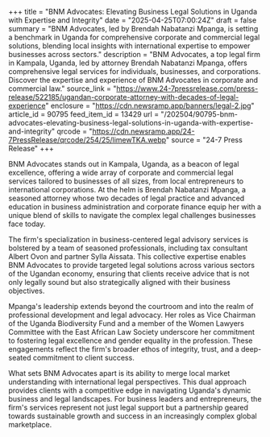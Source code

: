 +++
title = "BNM Advocates: Elevating Business Legal Solutions in Uganda with Expertise and Integrity"
date = "2025-04-25T07:00:24Z"
draft = false
summary = "BNM Advocates, led by Brendah Nabatanzi Mpanga, is setting a benchmark in Uganda for comprehensive corporate and commercial legal solutions, blending local insights with international expertise to empower businesses across sectors."
description = "BNM Advocates, a top legal firm in Kampala, Uganda, led by attorney Brendah Nabatanzi Mpanga, offers comprehensive legal services for individuals, businesses, and corporations. Discover the expertise and experience of BNM Advocates in corporate and commercial law."
source_link = "https://www.24-7pressrelease.com/press-release/522185/ugandan-corporate-attorney-with-decades-of-legal-experience"
enclosure = "https://cdn.newsramp.app/banners/legal-2.jpg"
article_id = 90795
feed_item_id = 13429
url = "/202504/90795-bnm-advocates-elevating-business-legal-solutions-in-uganda-with-expertise-and-integrity"
qrcode = "https://cdn.newsramp.app/24-7PressRelease/qrcode/254/25/limewTKA.webp"
source = "24-7 Press Release"
+++

<p>BNM Advocates stands out in Kampala, Uganda, as a beacon of legal excellence, offering a wide array of corporate and commercial legal services tailored to businesses of all sizes, from local entrepreneurs to international corporations. At the helm is Brendah Nabatanzi Mpanga, a seasoned attorney whose two decades of legal practice and advanced education in business administration and corporate finance equip her with a unique blend of skills to navigate the complex legal challenges businesses face today.</p><p>The firm's specialization in business-centered legal advisory services is bolstered by a team of seasoned professionals, including tax consultant Albert Ovon and partner Sylla Aissata. This collective expertise enables BNM Advocates to provide targeted legal solutions across various sectors of the Ugandan economy, ensuring that clients receive advice that is not only legally sound but also strategically aligned with their business objectives.</p><p>Mpanga's leadership extends beyond the courtroom and into the realm of professional development and legal advocacy. Her roles as Vice Chairman of the Uganda Biodiversity Fund and a member of the Women Lawyers Committee with the East African Law Society underscore her commitment to fostering legal excellence and gender equality in the profession. These engagements reflect the firm's broader ethos of integrity, trust, and a deep-seated commitment to client success.</p><p>What sets BNM Advocates apart is its ability to merge local market understanding with international legal perspectives. This dual approach provides clients with a competitive edge in navigating Uganda's dynamic business and legal landscapes. For business leaders and entrepreneurs, the firm's services represent not just legal support but a partnership geared towards sustainable growth and success in an increasingly complex global marketplace.</p>